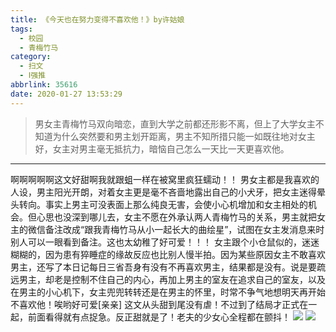 ```yaml
---
title: 《今天也在努力变得不喜欢他！》by许姑娘
tags:
  - 校园
  - 青梅竹马
category:
  - 扫文
  - Ⅰ强推
abbrlink: 35616
date: 2020-01-27 13:53:29
---
```

<meta name="referrer" content="no-referrer" />

> 男女主青梅竹马双向暗恋，直到大学之前都还形影不离，但上了大学女主不知道为什么突然要和男主划开距离，男主不知所措只能一如既往地对女主好，女主对男主毫无抵抗力，暗恼自己怎么一天比一天更喜欢他。
<!-- more -->

---
啊啊啊啊啊这文好甜啊我就跟蛆一样在被窝里疯狂蠕动！！
男女主都是我喜欢的人设，男主阳光开朗，对着女主更是毫不吝啬地露出自己的小犬牙，把女主迷得晕头转向。事实上男主可没表面上那么纯良无害，会使小心机增加和女主相处的机会。但心思也没深到哪儿去，女主不愿在外承认两人青梅竹马的关系，男主就把女主的微信备注改成“跟我青梅竹马从小一起长大的曲绘星”，试图在女主发消息来时别人可以一眼看到备注。这也太幼稚了好可爱！！！
女主跟个小仓鼠似的，迷迷糊糊的，因为患有猝睡症的缘故反应也比别人慢半拍。因为某些原因女主不敢喜欢男主，还写了本日记每日三省吾身有没有不再喜欢男主，结果都是没有。说是要疏远男主，却老是控制不住自己的内心，再加上男主的室友在追求自己的室友，以及在男主的小心机下，女主兜兜转转还是在男主的怀里，时常不争气地想明天再开始不喜欢他！唉哟好可爱[亲亲]
这文从头甜到尾没有虐！不过到了结局才正式在一起，前面看得就有点捉急。反正甜就是了！老夫的少女心全程都在颤抖！
![](https://wx2.sinaimg.cn/mw690/0069kFhhgy1gbanrrf5n9j30n01ds7wi.jpg)
![](https://wx3.sinaimg.cn/mw690/0069kFhhgy1gbanruzxzdj30n01ds4qq.jpg)